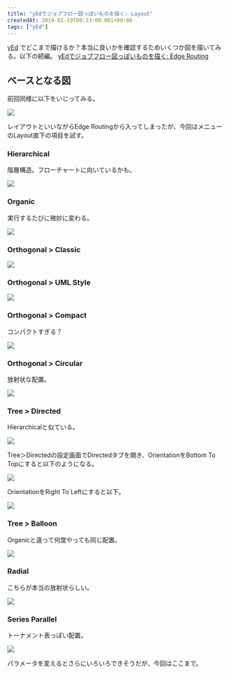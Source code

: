 ```yaml
---
title: "yEdでジョブフロー図っぽいものを描く: Layout"
createdAt: 2019-02-19T00:23:00.001+09:00
tags: ["yEd"]
---
```

[yEd](https://www.yworks.com/products/yed) でどこまで描けるか？本当に良いかを確認するためいくつか図を描いてみる。以下の続編。
[yEdでジョブフロー図っぽいものを描く: Edge Routing](/ja/post/2019/02/yed-edge-routing/)

## ベースとなる図

前回同様に以下をいじってみる。

![](https://lh3.googleusercontent.com/wd-NNWr9nHpDcs4xsPfaiTXjuK5HIpYGXzj1-g4zIxAYIbulZDbTI41uKufhN1zxmYG-CnjDV2Jh5g=s0)

レイアウトといいながらEdge Routingから入ってしまったが、今回はメニューのLayout直下の項目を試す。
<!--more-->
### Hierarchical

階層構造。フローチャートに向いているかも。

![](https://lh3.googleusercontent.com/Q9eAeZstc595ksyGyrGt4JM9GDi-4SEXqGu4gqzKveKOyl6hHP1oMFziZpmDaEv4hifiA6opP_m9DA=s0)

### Organic

実行するたびに微妙に変わる。

![](https://lh3.googleusercontent.com/QXaHxVT_VA2U-sFZBU4RpZUfqchxdDKgiGr66LvLcB8yVpMG9efLm580oW6-FiLEk6IWTG3VaUrwnQ=s0)

### Orthogonal > Classic

![](https://lh3.googleusercontent.com/egic4Vtgfyz9KIKntKXdht5dQyRUTO2nre8COvekvchR94OBjasz77EtymwhFjwKGaEvoffCEONNzQ=s0)

### Orthogonal > UML Style

![](https://lh3.googleusercontent.com/IPAfx75Q3bp-crrDooqEyYWUlqgEvazrL92bQX2cm7duEYFLnGQeTNzFHzFV-9Sonaog3PIhTEOTtw=s0)

### Orthogonal > Compact

コンパクトすぎる？

![](https://lh3.googleusercontent.com/RzgXXnGecYNaxfATnELLPQXl6vwPpheccjwSmHQ8D1KlTbhg6jeFdpGVezi35LgQdWWfwc-qO0qiTg=s0)

### Orthogonal > Circular

放射状な配置。

![](https://lh3.googleusercontent.com/MQdEiyF3tlwcRQD4Y-1Yl_VTzSd2I2bm55qR9NAoQ_jjGldGtKjZoh1VVV82RsiG2-jT4odzpPALiw=s0)

### Tree > Directed

Hierarchicalと似ている。

![](https://lh3.googleusercontent.com/j7XoZIFDdEI7DlnFWSfynsOsGdLCTYelHMYCGD19ijOoAyVqowDfJ4G6lNXwXZT6TaVJNBkSOH8npg=s0)

Tree＞Directedの設定画面でDirectedタブを開き、OrientationをBottom To Topにすると以下のようになる。

![](https://lh3.googleusercontent.com/O_diEuwpQ7C7CR-D1rIvrtHeK-od1nyGUMdAwdcQszaszKvvaC7fbw1CDKy4zJTpP_UX2muXwenCvg=s0)

OrientationをRight To Leftにすると以下。

![](https://lh3.googleusercontent.com/kcaCpeO_S-ekYZ3e5HcIoKmEhGfxwKRWnhvXL87k_JZKq3XlN-J1eBMe7XXnb51nia_XOEQsnZm_Cg=s0)

### Tree > Balloon

Organicと違って何度やっても同じ配置。

![](https://lh3.googleusercontent.com/W-17koIjGi5Ukll11fsWWSV5UN9FSk6zkuum2yA-b91NlDVMENhRnA5bw4Fp89prL2rV1WxzlUofig=s0)

### Radial

こちらが本当の放射状らしい。

![](https://lh3.googleusercontent.com/dAoQvI0o2Kl5G0Lef1gizk_LksXWkVLrMmL3Rfy2HWATpTiE2XsAiRM5WJLzyVkxxfSsfzdoPSAgeQ=s0)

### Series Parallel

トーナメント表っぽい配置。

![](https://lh3.googleusercontent.com/KpdHSx5U8iPrsxLwrLTuc4xR5Fqpo-KmxALPFpWBWPEfPiWofBKQAWEMAe4NYWzt_jjTY0QTa5LD2w=s0)

パラメータを変えるとさらにいろいろできそうだが、今回はここまで。
